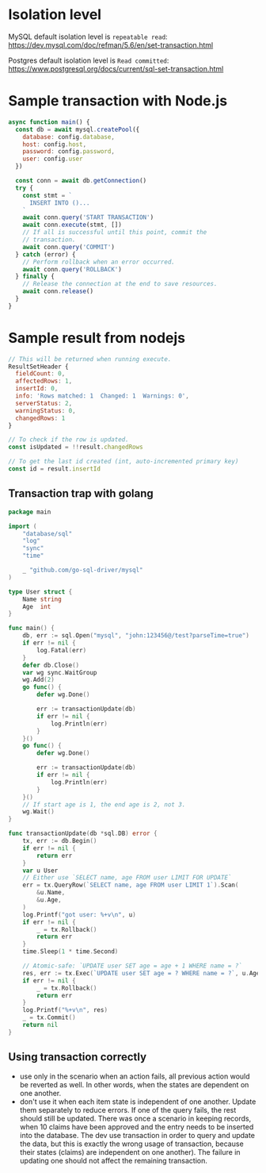 # Isolation level

MySQL default isolation level is `repeatable read`:
https://dev.mysql.com/doc/refman/5.6/en/set-transaction.html

Postgres default isolation level is `Read committed`:
https://www.postgresql.org/docs/current/sql-set-transaction.html


# Sample transaction with Node.js

```js
async function main() {
  const db = await mysql.createPool({
    database: config.database,
    host: config.host,
    password: config.password,
    user: config.user
  })

  const conn = await db.getConnection()
  try {
    const stmt = `
      INSERT INTO ()...
    `
    await conn.query('START TRANSACTION')
    await conn.execute(stmt, [])
    // If all is successful until this point, commit the 
    // transaction.
    await conn.query('COMMIT')
  } catch (error) {
    // Perform rollback when an error occurred.
    await conn.query('ROLLBACK')
  } finally {
    // Release the connection at the end to save resources.
    await conn.release()
  }
} 
```
# Sample result from nodejs

```js
// This will be returned when running execute.
ResultSetHeader {
  fieldCount: 0,
  affectedRows: 1,
  insertId: 0,
  info: 'Rows matched: 1  Changed: 1  Warnings: 0',
  serverStatus: 2,
  warningStatus: 0,
  changedRows: 1 
}

// To check if the row is updated.
const isUpdated = !!result.changedRows

// To get the last id created (int, auto-incremented primary key)
const id = result.insertId
```


## Transaction trap with golang

```go
package main

import (
	"database/sql"
	"log"
	"sync"
	"time"

	_ "github.com/go-sql-driver/mysql"
)

type User struct {
	Name string
	Age  int
}

func main() {
	db, err := sql.Open("mysql", "john:123456@/test?parseTime=true")
	if err != nil {
		log.Fatal(err)
	}
	defer db.Close()
	var wg sync.WaitGroup
	wg.Add(2)
	go func() {
		defer wg.Done()

		err := transactionUpdate(db)
		if err != nil {
			log.Println(err)
		}
	}()
	go func() {
		defer wg.Done()

		err := transactionUpdate(db)
		if err != nil {
			log.Println(err)
		}
	}()
	// If start age is 1, the end age is 2, not 3.
	wg.Wait()
}

func transactionUpdate(db *sql.DB) error {
	tx, err := db.Begin()
	if err != nil {
		return err
	}
	var u User
	// Either use `SELECT name, age FROM user LIMIT FOR UPDATE`
	err = tx.QueryRow(`SELECT name, age FROM user LIMIT 1`).Scan(
		&u.Name,
		&u.Age,
	)
	log.Printf("got user: %+v\n", u)
	if err != nil {
		_ = tx.Rollback()
		return err
	}
	time.Sleep(1 * time.Second)

	// Atomic-safe: `UPDATE user SET age = age + 1 WHERE name = ?`
	res, err := tx.Exec(`UPDATE user SET age = ? WHERE name = ?`, u.Age+1, u.Name)
	if err != nil {
		_ = tx.Rollback()
		return err
	}
	log.Printf("%+v\n", res)
	_ = tx.Commit()
	return nil
}
```

## Using transaction correctly

- use only in the scenario when an action fails, all previous action would be reverted as well. In other words, when the states are dependent on one another.
- don't use it when each item state is independent of one another. Update them separately to reduce errors. If one of the query fails, the rest should still be updated. There was once a scenario in keeping records, when 10 claims have been approved and the entry needs to be inserted into the database. The dev use transaction in order to query and update the data, but this is exactly the wrong usage of transaction, because their states (claims) are independent on one another). The failure in updating one should not affect the remaining transaction.
